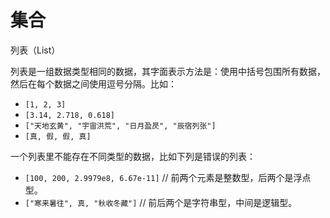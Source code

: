 # 集合

列表（List）

列表是一组数据类型相同的数据，其字面表示方法是：使用中括号包围所有数据，然后在每个数据之间使用逗号分隔。比如：

* `[1, 2, 3]`
* `[3.14, 2.718, 0.618]`
* `["天地玄黄", "宇宙洪荒", "日月盈昃", "辰宿列张"]`
* `[真, 假, 假, 真]`

一个列表里不能存在不同类型的数据，比如下列是错误的列表：

* `[100, 200, 2.9979e8, 6.67e-11]` // 前两个元素是整数型，后两个是浮点型。
* `["寒来暑往", 真, "秋收冬藏"]` // 前后两个是字符串型，中间是逻辑型。

